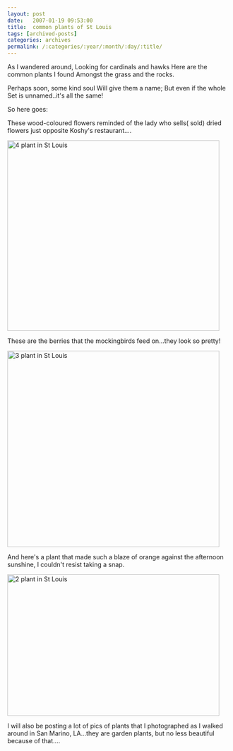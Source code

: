 ```yaml
---
layout: post
date:	2007-01-19 09:53:00
title:  common plants of St Louis
tags: [archived-posts]
categories: archives
permalink: /:categories/:year/:month/:day/:title/
---
```

As I wandered around, 
Looking for cardinals and hawks
Here are the common plants I found
Amongst the grass and the rocks.

Perhaps soon, some kind soul
Will give them a name;
But even if the whole
Set is unnamed..it's all the same!

So here goes:

These wood-coloured flowers reminded of the lady who sells( sold) dried flowers just opposite Koshy's restaurant....

<a href="http://www.flickr.com/photos/93608290@N00/353215384/" title="Photo Sharing"><img src="http://farm1.static.flickr.com/150/353215384_ed255f3430.jpg" width="480" height="431" alt="4 plant in St Louis" /></a>

These are the berries that the mockingbirds feed on...they look so pretty!


<a href="http://www.flickr.com/photos/93608290@N00/353214439/" title="Photo Sharing"><img src="http://farm1.static.flickr.com/123/353214439_e28c3504df.jpg" width="480" height="444" alt="3 plant in St Louis" /></a>

And here's a plant that made such a blaze of orange against the afternoon sunshine, I couldn't resist taking a snap.


<a href="http://www.flickr.com/photos/93608290@N00/353214161/" title="Photo Sharing"><img src="http://farm1.static.flickr.com/155/353214161_b5dd9c21a2.jpg" width="480" height="320" alt="2 plant in St Louis" /></a>


I will also be posting a lot of pics of plants that I photographed as I walked around in San Marino, LA...they are garden plants, but no less beautiful because of that....
